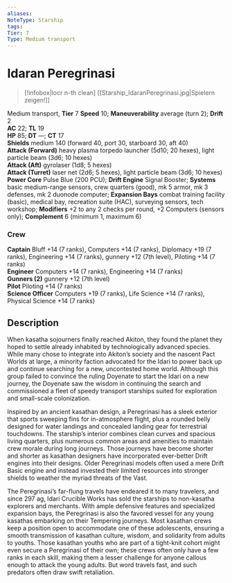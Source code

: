 ```yaml
---
aliases: 
NoteType: Starship
tags: 
Tier: 7
Type: Medium transport 
---
```


# Idaran Peregrinasi

> [!infobox|locr n-th clean]
>  [[Starship_IdaranPeregrinasi.jpg|Spielern zeigen!]]
> 
Medium transport, **Tier**  7 
**Speed** 10; **Maneuverability** average (turn 2); **Drift** 2  
**AC** 22; **TL** 19  
**HP** 85; **DT** —; **CT** 17  
**Shields** medium 140 (forward 40, port 30, starboard 30, aft 40)  
**Attack (Forward)** heavy plasma torpedo launcher (5d10; 20 hexes), light particle beam (3d6; 10 hexes)  
**Attack (Aft)** gyrolaser (1d8; 5 hexes)  
**Attack (Turret)** laser net (2d6; 5 hexes), light particle beam (3d6; 10 hexes)  
**Power Core** Pulse Blue (200 PCU); **Drift Engine** Signal Booster; **Systems** basic medium-range sensors, crew quarters (good), mk 5 armor, mk 3 defenses, mk 2 duonode computer; **Expansion Bays** combat training facility (basic), medical bay, recreation suite (HAC), surveying sensors, tech workshop; **Modifiers** +2 to any 2 checks per round, +2 Computers (sensors only); **Complement** 6 (minimum 1, maximum 6)

### Crew

**Captain** Bluff +14 (7 ranks), Computers +14 (7 ranks), Diplomacy +19 (7 ranks), Engineering +14 (7 ranks), gunnery +12 (7th level), Piloting +14 (7 ranks)  
**Engineer** Computers +14 (7 ranks), Engineering +14 (7 ranks)  
**Gunners (2)** gunnery +12 (7th level)  
**Pilot** Piloting +14 (7 ranks)  
**Science Officer** Computers +19 (7 ranks), Life Science +14 (7 ranks), Physical Science +14 (7 ranks)

## Description

When kasatha sojourners finally reached Akiton, they found the planet they hoped to settle already inhabited by technologically advanced species. While many chose to integrate into Akiton’s society and the nascent Pact Worlds at large, a minority faction advocated for the Idari to power back up and continue searching for a new, uncontested home world. Although this group failed to convince the ruling Doyenate to start the Idari on a new journey, the Doyenate saw the wisdom in continuing the search and commissioned a fleet of speedy transport starships suited for exploration and small-scale colonization.  
  
Inspired by an ancient kasathan design, a Peregrinasi has a sleek exterior that sports sweeping fins for in-atmosphere flight, plus a rounded belly designed for water landings and concealed landing gear for terrestrial touchdowns. The starship’s interior combines clean curves and spacious living quarters, plus numerous common areas and amenities to maintain crew morale during long journeys. Those journeys have become shorter and shorter as kasathan designers have incorporated ever-better Drift engines into their designs. Older Peregrinasi models often used a mere Drift Basic engine and instead invested their limited resources into stronger shields to weather the myriad threats of the Vast.  
  
The Peregrinasi’s far-flung travels have endeared it to many travelers, and since 297 ag, Idari Crucible Works has sold the starships to non-kasatha explorers and merchants. With ample defensive features and specialized expansion bays, the Peregrinasi is also the favored vessel for any young kasathas embarking on their Tempering journeys. Most kasathan crews keep a position open to accommodate one of these adolescents, ensuring a smooth transmission of kasathan culture, wisdom, and solidarity from adults to youths. Those kasathan youths who are part of a tight-knit cohort might even secure a Peregrinasi of their own; these crews often only have a few ranks in each skill, making them a lesser challenge for anyone callous enough to attack the young adults. But word travels fast, and such predators often draw swift retaliation.
